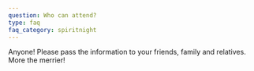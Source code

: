 ```yaml
---
question: Who can attend?
type: faq
faq_category: spiritnight
---
```

Anyone! Please pass the information to your friends, family and relatives.  More the merrier!